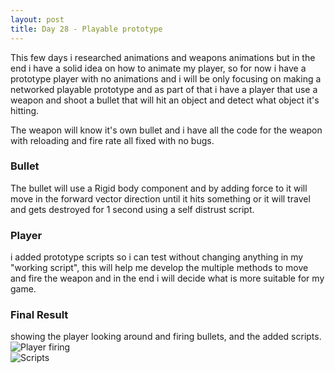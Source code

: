 ```yaml
---
layout: post
title: Day 28 - Playable prototype
---
```

This few days i researched animations and weapons animations but in the end i have a solid idea on how to animate my player, so for now i have a prototype player with no animations and i will be only focusing on making a networked playable prototype and as part of that i have a player that use a weapon and shoot a bullet that will hit an object and detect what object it's hitting.

The weapon will know it's own bullet and i have all the code for the weapon with reloading and fire rate all fixed with no bugs.

### Bullet
The bullet will use a Rigid body component and by adding force to it will move in the forward vector direction until it hits something or it will travel and gets destroyed for 1 second using a self distrust script.

### Player 
i added prototype scripts so i can test without changing anything in my "working script", this will help me develop the multiple methods to move and fire the weapon and in the end i will decide what is more suitable for my game.

### Final Result
showing the player looking around and firing bullets, and the added scripts.
<img src="/Summer2021WorkPlacementProject/images/Prototype/Prototype_Player.gif" alt="Player firing">
<br>
<img src="/Summer2021WorkPlacementProject/images/Prototype/Prototype_Scripts.PNG" alt="Scripts">